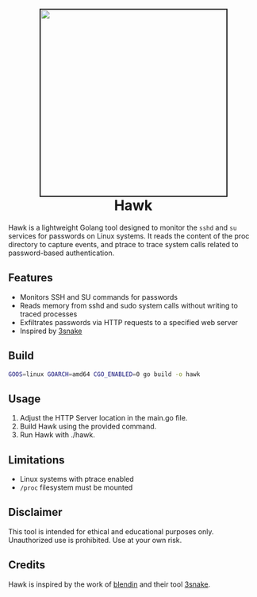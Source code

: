 <h1 align="center">
<br>
<img src='https://uploads-ssl.webflow.com/648e4ba94fdf34ba5288e0c3/65d950ef50097152325d639e_hawk%20small.png' height="375" border="2px solid #555">
<br>
Hawk
</h1>

Hawk is a lightweight Golang tool designed to monitor the `sshd` and `su` services for passwords on Linux systems. It reads the content of the proc directory to capture events, and ptrace to trace system calls related to password-based authentication.

## Features

- Monitors SSH and SU commands for passwords
- Reads memory from sshd and sudo system calls without writing to traced processes
- Exfiltrates passwords via HTTP requests to a specified web server
- Inspired by [3snake](https://github.com/blendin/3snake)

## Build

```bash
GOOS=linux GOARCH=amd64 CGO_ENABLED=0 go build -o hawk
```

## Usage

1. Adjust the HTTP Server location in the main.go file.
2. Build Hawk using the provided command.
3. Run Hawk with ./hawk.

## Limitations

- Linux systems with ptrace enabled
- `/proc` filesystem must be mounted

## Disclaimer

This tool is intended for ethical and educational purposes only. Unauthorized use is prohibited. Use at your own risk.

## Credits

Hawk is inspired by the work of [blendin](https://github.com/blendin) and their tool [3snake](https://github.com/blendin/3snake).
